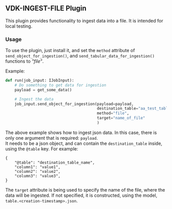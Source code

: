 ## VDK-INGEST-FILE Plugin

This plugin provides functionality to ingest data into a file. It is intended for local testing.

### Usage

To use the plugin, just install it, and set the `method` attribute of `send_object_for_ingestion()`,
and `send_tabular_data_for_ingestion()` functions to _"file"_.

Example:
```python
def run(job_input: IJobInput):
    # Do something to get data for ingestion
    payload = get_some_data()

    # Ingest the data
    job_input.send_object_for_ingestion(payload=payload,
                                        destination_table="aa_test_table",
                                        method="file",
                                        target="name_of_file"
                                        )
```
The above example shows how to ingest json data. In this case, there is only one argument that is required: `payload`.
<br>
It needs to be a json object, and can contain the `destination_table` inside, using the `@table` key. For example:
```
{
    "@table": "destination_table_name",
    "column1": "value1",
    "column2": "value2",
    "column3": "value3",
}
```
The `target` attribute is being used to specify the name of the file, where the data will be ingested. If not specified, it is constructed,
using the model, `table.<creation-timestamp>.json`.<br>
